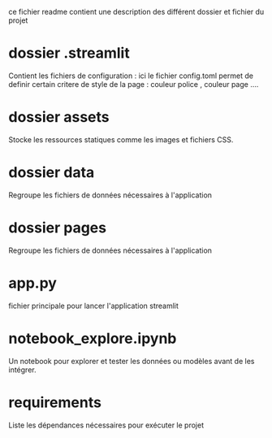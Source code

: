 
ce fichier readme contient une description des différent dossier et fichier du projet


# dossier .streamlit 

 Contient les fichiers de configuration :  ici le fichier config.toml permet de definir certain critere de style de la page : couleur police , couleur page ....

 # dossier assets
 Stocke les ressources statiques comme les images et fichiers CSS.

 # dossier data
 Regroupe les fichiers de données nécessaires à l'application

 # dossier pages

 Regroupe les fichiers de données nécessaires à l'application

 # app.py

 fichier principale pour lancer l'application streamlit

 # notebook_explore.ipynb 
 
 Un notebook pour explorer et tester les données ou modèles avant de les intégrer.

 # requirements

 Liste les dépendances nécessaires pour exécuter le projet
